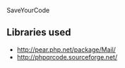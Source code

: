SaveYourCode


## Libraries used

- http://pear.php.net/package/Mail/
- http://phpqrcode.sourceforge.net/